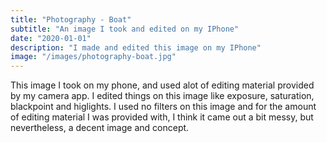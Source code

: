 ```yaml
---
title: "Photography - Boat"
subtitle: "An image I took and edited on my IPhone"
date: "2020-01-01"
description: "I made and edited this image on my IPhone"
image: "/images/photography-boat.jpg"
---
```


This image I took on my phone, and used alot of editing material provided by my camera app. I edited things on this image like exposure, saturation, blackpoint and higlights. I used no filters on this image and for the amount of editing material I was provided with, I think it came out a bit messy, but nevertheless, a decent image and concept.